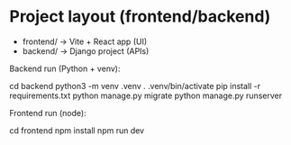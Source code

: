 # Project layout (frontend/backend)

- frontend/  -> Vite + React app (UI)
- backend/   -> Django project (APIs)

Backend run (Python + venv):

cd backend
python3 -m venv .venv
. .venv/bin/activate
pip install -r requirements.txt
python manage.py migrate
python manage.py runserver

Frontend run (node):

cd frontend
npm install
npm run dev
